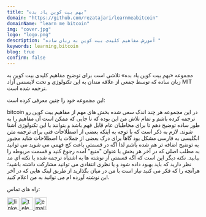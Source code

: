 ```yaml
---
title: "بهم بیت کوین یاد بده"
domain: "https://github.com/rezatajari/learnmeabitcoin"
domainName: "learn me bitcoin"
img: "cover.jpg"
logo: "logo.png"
description: "آموزش مفاهیم کلیدی بیت کوین به زبان ساده "
keywords: learning,bitcoin
blog: true
confirm: false
---
```


مجموعه «بهم بیت کوین یاد بده» تلاشی است برای توضیح مفاهیم کلیدی بیت کوین به زبان ساده که توسط جمعی از علاقه مندان به این تکنولوژی و تحت لایسنس آزاد MIT ترجمه شده است.

این مجموعه خود را چنین معرفی کرده است:

bitcoin در این مجموعه هر چند اندک سعی شده بخش های مهم از مفاهیم بیت کوین رو ترجمه کرده باشم و تمام تلاش من این بوده که تا جایی که ممکن است آن مفاهیم را به طور ساده توضیح دهم تا برای مخاطبان عام قابل فهم باشد و بتوانند با این تکنولوژی آشنا شوند. لازم به ذکر است که با توجه به اینکه بعضی از اصطلاحات فنی برای ترجمه متن انگلیسی به فارسی مشکل بود گاهاً برای درک بعضی از جملات یا اصطلاحات شاید مجبور به توضیح اضافه تر هم شده باشم لذا اگه در قسمتی باعث کج فهمی می شوید می توانید به مطلب اصلی که در آخر هر بخش با عنوان "منبع" آمده رجوع کنید و قسمت مربوطه را بیابید. نکته دیگر این است که اگه قسمتی از نوشته ها به اشتباه ترجمه شده یا نکته ای مد نظر دارید که باید بهبود داده شود و یا نظری انتقادی می توانید مشارکت داشته باشید؛ هرآنچه را که فکر می کنید نیاز است با من در میان بگذارید از طریق لینک هایی که در آخر این نوشته آورده ام می توانید به من اعلام کنید.

<section id="project-contact-sectiton">
<p id="project-contacts-title">
راه های تماس:
</p>
<p id="project-socialnetworks">
    <a target="_blank"  href="https://www.linkedin.com/in/reza-tajari-971818151">
    <img loading="lazy" alt="linkedin icon" width="32" height="32" class="project-socialnetwork-icon" src="https://icons.iconarchive.com/icons/martz90/circle/32/linkedin-icon.png"/>
    </a>
    <a target="_blank"  href="https://t.me/gateofmoney">
    <img loading="lazy" alt="telegram icon" width="32" height="32" class="project-socialnetwork-icon" src="https://icons.iconarchive.com/icons/papirus-team/papirus-apps/32/telegram-icon.png"/>
    </a>
    <a target="_blank"  href="mailto:reza.tajari70@gmail.com">
    <img loading="lazy" alt="email icon" width="32" height="32" class="project-socialnetwork-icon" src="https://icons.iconarchive.com/icons/graphicloads/100-flat-2/32/email-icon.png"/>
    </a>
</p>
</sectiton>
